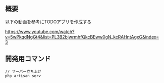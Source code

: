 ## 概要
以下の動画を参考にTODOアプリを作成する

https://www.youtube.com/watch?v=5wPkqdNgGt4&list=PL3B2bjwrmhfQkcBEww0gN_kcRAHntAgxG&index=3

## 開発用コマンド

```
// サーバー立ち上げ
php artisan serv

```
